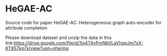 # HeGAE-AC
Source code for paper HeGAE-AC: Heterogeneous graph auto-encoder for attribute completion

Please download dataset and unzip the data in this link:https://drive.google.com/file/d/1tx4T4vPmNbVLaVhqoJm7xX-6T9S7kp7s/view?usp=sharing
